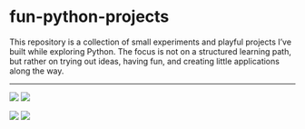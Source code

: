 # fun-python-projects

This repository is a collection of small experiments and playful projects I’ve built while exploring Python.
The focus is not on a structured learning path, but rather on trying out ideas, having fun, and creating little applications along the way.
<hr>


![](https://github.com/Xamexer/fun-python-projects/blob/main/o_projects/Mastermind/MastermindDemo.gif)
![](https://github.com/Xamexer/fun-python-projects/blob/main/o_projects/Typinggame/TypingDemo.gif)

![](https://github.com/Xamexer/fun-python-projects/blob/main/o_projects/MultiTouchInterface/Multi-Touch-Interface/InfraredCamDemo.gif)
![](https://github.com/Xamexer/fun-python-projects/blob/main/o_projects/MultiTouchInterface/Multi-Touch-Interface/TouchDemo.gif)
